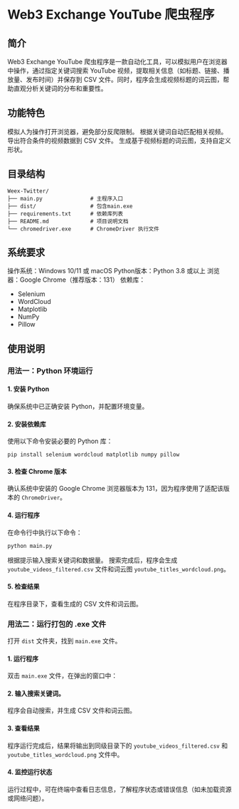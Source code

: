 # Web3 Exchange YouTube 爬虫程序

## 简介
Web3 Exchange YouTube 爬虫程序是一款自动化工具，可以模拟用户在浏览器中操作，通过指定关键词搜索 YouTube 视频，提取相关信息（如标题、链接、播放量、发布时间）并保存到 CSV 文件。同时，程序会生成视频标题的词云图，帮助直观分析关键词的分布和重要性。

## 功能特色
模拟人为操作打开浏览器，避免部分反爬限制。
根据关键词自动匹配相关视频。
导出符合条件的视频数据到 CSV 文件。
生成基于视频标题的词云图，支持自定义形状。

## 目录结构

```plaintext
Weex-Twitter/
├── main.py               # 主程序入口
├── dist/                 # 包含main.exe
├── requirements.txt      # 依赖库列表
├── README.md             # 项目说明文档
└── chromedriver.exe      # ChromeDriver 执行文件
```

## 系统要求
操作系统：Windows 10/11 或 macOS
Python版本：Python 3.8 或以上
浏览器：Google Chrome（推荐版本：131）
依赖库：
  * Selenium
  * WordCloud
  * Matplotlib
  * NumPy
  * Pillow

## 使用说明
### 用法一：Python 环境运行
#### 1. 安装 Python
  确保系统中已正确安装 Python，并配置环境变量。

#### 2. 安装依赖库
  使用以下命令安装必要的 Python 库：
  
  `pip install selenium wordcloud matplotlib numpy pillow`

#### 3. 检查 Chrome 版本
  确认系统中安装的 Google Chrome 浏览器版本为 131，因为程序使用了适配该版本的 `ChromeDriver`。

#### 4. 运行程序
  在命令行中执行以下命令：
  
  `python main.py`

  根据提示输入搜索关键词和数据量。
  搜索完成后，程序会生成 `youtube_videos_filtered.csv` 文件和词云图 `youtube_titles_wordcloud.png`。

#### 5. 检查结果
  在程序目录下，查看生成的 CSV 文件和词云图。

### 用法二：运行打包的 .exe 文件

  打开 `dist` 文件夹，找到 `main.exe` 文件。

#### 1. 运行程序
  双击 `main.exe` 文件，在弹出的窗口中：

#### 2. 输入搜索关键词。
  程序会自动搜索，并生成 CSV 文件和词云图。
#### 3. 查看结果
  程序运行完成后，结果将输出到同级目录下的 `youtube_videos_filtered.csv` 和 `youtube_titles_wordcloud.png` 文件中。

#### 4. 监控运行状态
  运行过程中，可在终端中查看日志信息，了解程序状态或错误信息（如未加载资源或网络问题）。
